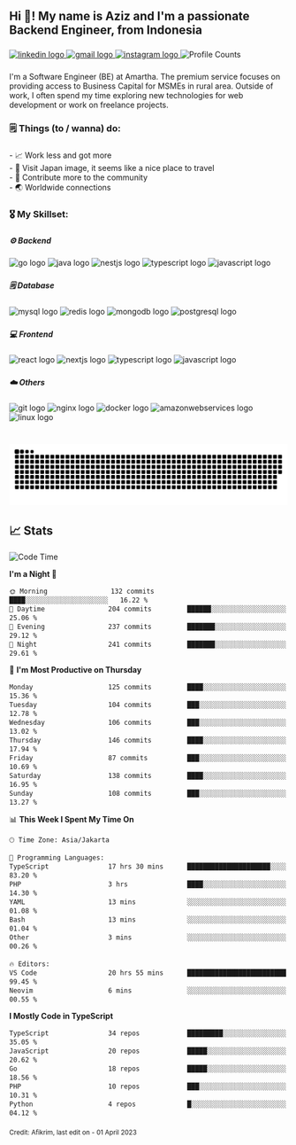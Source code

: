 <h2 align="left">Hi 👋! My name is Aziz and I'm a passionate Backend Engineer, from Indonesia</h2>

###

<div align="left">
  <a href="https://www.linkedin.com/in/afikrim/" target="_blank">
    <img src="https://img.shields.io/static/v1?message=Aziz Fikri&logo=linkedin&label=&color=0077B5&logoColor=white&labelColor=&style=for-the-badge" height="35" alt="linkedin logo"  />
  </a>
  <a href="mailto:afikrim10@gmail.com" target="_blank">
    <img src="https://img.shields.io/static/v1?message=afikrim10@gmail.com&logo=gmail&label=&color=D14836&logoColor=white&labelColor=&style=for-the-badge" height="35" alt="gmail logo"  />
  </a>
  <a href="https://www.instagram.com/aafikrim" target="_blank">
    <img src="https://img.shields.io/static/v1?message=aafikrim&logo=instagram&label=&color=E4405F&logoColor=white&labelColor=&style=for-the-badge" height="35" alt="instagram logo"  />
  </a>
  <img src="https://komarev.com/ghpvc/?username=afikrim&label=Visitors&style=for-the-badge" height="35" alt="Profile Counts" />
</div>

###

<p align="left">I'm a Software Engineer (BE) at Amartha. The premium service focuses on providing access to Business Capital for MSMEs in rural area. Outside of work, I often spend my time exploring new technologies for web development or work on freelance projects.</p>

###

<h3 align="left">🗒️ Things (to / wanna) do:</h3>

###

<p align="left">- 📈 Work less and got more<br>- 🚀 Visit Japan image, it seems like a nice place to travel<br>- 🌱 Contribute more to the community<br>- 🌏 Worldwide connections</p>

###

<h3 align="left">🎖️ My Skillset:</h3>

###

<h5 align="left">⚙️ Backend</h5>

###

<div align="left">
  <img src="https://cdn.jsdelivr.net/gh/devicons/devicon/icons/go/go-original.svg" height="30" width="42" alt="go logo"  />
  <img src="https://cdn.jsdelivr.net/gh/devicons/devicon/icons/java/java-original.svg" height="30" width="42" alt="java logo"  />
  <img src="https://cdn.jsdelivr.net/gh/devicons/devicon/icons/nestjs/nestjs-plain.svg" height="30" width="42" alt="nestjs logo"  />
  <img src="https://cdn.jsdelivr.net/gh/devicons/devicon/icons/typescript/typescript-original.svg" height="30" width="42" alt="typescript logo"  />
  <img src="https://cdn.jsdelivr.net/gh/devicons/devicon/icons/javascript/javascript-original.svg" height="30" width="42" alt="javascript logo"  />
</div>

###

<h5 align="left">🗒️ Database</h5>

###

<div align="left">
  <img src="https://cdn.jsdelivr.net/gh/devicons/devicon/icons/mysql/mysql-original.svg" height="30" width="42" alt="mysql logo"  />
  <img src="https://cdn.jsdelivr.net/gh/devicons/devicon/icons/redis/redis-original.svg" height="30" width="42" alt="redis logo"  />
  <img src="https://cdn.jsdelivr.net/gh/devicons/devicon/icons/mongodb/mongodb-original.svg" height="30" width="42" alt="mongodb logo"  />
  <img src="https://cdn.jsdelivr.net/gh/devicons/devicon/icons/postgresql/postgresql-original.svg" height="30" width="42" alt="postgresql logo"  />
</div>

###

<h5 align="left">💻 Frontend</h5>

###

<div align="left">
  <img src="https://cdn.jsdelivr.net/gh/devicons/devicon/icons/react/react-original.svg" height="30" width="42" alt="react logo"  />
  <img src="https://cdn.jsdelivr.net/gh/devicons/devicon/icons/nextjs/nextjs-original.svg" height="30" width="42" alt="nextjs logo"  />
  <img src="https://cdn.jsdelivr.net/gh/devicons/devicon/icons/typescript/typescript-original.svg" height="30" width="42" alt="typescript logo"  />
  <img src="https://cdn.jsdelivr.net/gh/devicons/devicon/icons/javascript/javascript-original.svg" height="30" width="42" alt="javascript logo"  />
</div>

###

<h5 align="left">☁️ Others</h5>

###

<div align="left">
  <img src="https://cdn.jsdelivr.net/gh/devicons/devicon/icons/git/git-original.svg" height="30" width="42" alt="git logo"  />
  <img src="https://cdn.jsdelivr.net/gh/devicons/devicon/icons/nginx/nginx-original.svg" height="30" width="42" alt="nginx logo"  />
  <img src="https://cdn.jsdelivr.net/gh/devicons/devicon/icons/docker/docker-original.svg" height="30" width="42" alt="docker logo"  />
  <img src="https://cdn.jsdelivr.net/gh/devicons/devicon/icons/amazonwebservices/amazonwebservices-original.svg" height="30" width="42" alt="amazonwebservices logo"  />
  <img src="https://cdn.jsdelivr.net/gh/devicons/devicon/icons/linux/linux-original.svg" height="30" width="42" alt="linux logo"  />
</div>

###

<br clear="both">

<div align="center">
  <img src="https://raw.githubusercontent.com/afikrim/afikrim/output/snake.svg" alt="Snake animation" />
</div>

###


## 📈 Stats  

<!--START_SECTION:waka-->
![Code Time](http://img.shields.io/badge/Code%20Time-955%20hrs%2044%20mins-blue)

**I'm a Night 🦉** 

```text
🌞 Morning                132 commits         ████░░░░░░░░░░░░░░░░░░░░░   16.22 % 
🌆 Daytime                204 commits         ██████░░░░░░░░░░░░░░░░░░░   25.06 % 
🌃 Evening                237 commits         ███████░░░░░░░░░░░░░░░░░░   29.12 % 
🌙 Night                  241 commits         ███████░░░░░░░░░░░░░░░░░░   29.61 % 
```
📅 **I'm Most Productive on Thursday** 

```text
Monday                   125 commits         ████░░░░░░░░░░░░░░░░░░░░░   15.36 % 
Tuesday                  104 commits         ███░░░░░░░░░░░░░░░░░░░░░░   12.78 % 
Wednesday                106 commits         ███░░░░░░░░░░░░░░░░░░░░░░   13.02 % 
Thursday                 146 commits         ████░░░░░░░░░░░░░░░░░░░░░   17.94 % 
Friday                   87 commits          ███░░░░░░░░░░░░░░░░░░░░░░   10.69 % 
Saturday                 138 commits         ████░░░░░░░░░░░░░░░░░░░░░   16.95 % 
Sunday                   108 commits         ███░░░░░░░░░░░░░░░░░░░░░░   13.27 % 
```


📊 **This Week I Spent My Time On** 

```text
🕑︎ Time Zone: Asia/Jakarta

💬 Programming Languages: 
TypeScript               17 hrs 30 mins      █████████████████████░░░░   83.20 % 
PHP                      3 hrs               ████░░░░░░░░░░░░░░░░░░░░░   14.30 % 
YAML                     13 mins             ░░░░░░░░░░░░░░░░░░░░░░░░░   01.08 % 
Bash                     13 mins             ░░░░░░░░░░░░░░░░░░░░░░░░░   01.04 % 
Other                    3 mins              ░░░░░░░░░░░░░░░░░░░░░░░░░   00.26 % 

🔥 Editors: 
VS Code                  20 hrs 55 mins      █████████████████████████   99.45 % 
Neovim                   6 mins              ░░░░░░░░░░░░░░░░░░░░░░░░░   00.55 % 
```

**I Mostly Code in TypeScript** 

```text
TypeScript               34 repos            █████████░░░░░░░░░░░░░░░░   35.05 % 
JavaScript               20 repos            █████░░░░░░░░░░░░░░░░░░░░   20.62 % 
Go                       18 repos            █████░░░░░░░░░░░░░░░░░░░░   18.56 % 
PHP                      10 repos            ███░░░░░░░░░░░░░░░░░░░░░░   10.31 % 
Python                   4 repos             █░░░░░░░░░░░░░░░░░░░░░░░░   04.12 % 
```




<!--END_SECTION:waka-->

<sub>Credit: Afikrim, last edit on - 01 April 2023</sub>
